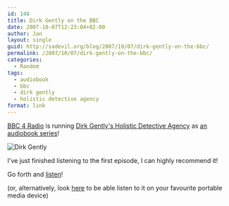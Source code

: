 ```yaml
---
id: 148
title: Dirk Gently on the BBC
date: 2007-10-07T12:23:04+02:00
author: Jan
layout: single
guid: http://sadevil.org/blog/2007/10/07/dirk-gently-on-the-bbc/
permalink: /2007/10/07/dirk-gently-on-the-bbc/
categories:
  - Random
tags:
  - audiobook
  - bbc
  - dirk gently
  - holistic detective agency
format: link
---
```

[BBC 4 Radio](http://www.bbc.co.uk/radio4/) is running [Dirk Gently's Holistic Detective Agency](http://en.wikipedia.org/wiki/Dirk_Gently's_Holistic_Detective_Agency) as [an audiobook series](http://www.bbc.co.uk/radio4/dirkgently/)!

![Dirk Gently](http://en.wikipedia.org/wiki/Image:Dirk_Gently_UK_front_cover.jpg)

I've just finished listening to the first episode, I can highly recommend it!

Go forth and [listen](http://www.bbc.co.uk/radio/aod/radio4_aod.shtml?radio4/dirkgently)!  
  
(or, alternatively, look [here](http://www.m0interactive.com/archives/2007/07/12/how_to_rip_real_media_rtsp_streams_from_the_web_to_mp3_using_mplayer.html) to be able listen to it on your favourite portable media device)